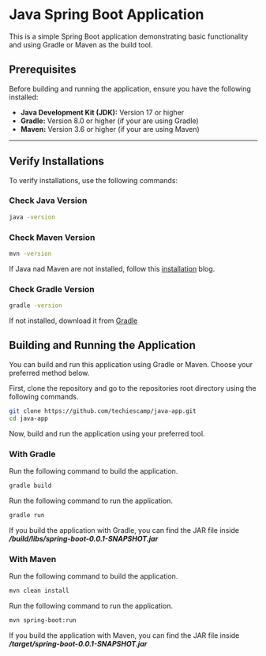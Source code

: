 # Java Spring Boot Application

This is a simple Spring Boot application demonstrating basic functionality and using Gradle or Maven as the build tool.

## Prerequisites
Before building and running the application, ensure you have the following installed:
- **Java Development Kit (JDK):** Version 17 or higher
- **Gradle:** Version 8.0 or higher (if your are using Gradle)
- **Maven:** Version 3.6 or higher (if your are using Maven)

---

## Verify Installations 
To verify installations, use the following commands:

### Check Java Version
```bash
java -version
```

### Check Maven Version
```bash
mvn -version
```
If Java nad Maven are not installed, follow this [installation](https://devopscube.com/install-maven-guide/) blog.

### Check Gradle Version
```bash
gradle -version
```
If not installed, download it from [Gradle](https://gradle.org/install)

## Building and Running the Application

You can build and run this application using Gradle or Maven. Choose your preferred method below.

First, clone the repository and go to the repositories root directory using the following commands.

```bash
git clone https://github.com/techiescamp/java-app.git
cd java-app
```

Now, build and run the application using your preferred tool.

### With Gradle

Run the following command to build the application.

```bash
gradle build
```

Run the following command to run the application.

```bash
gradle run
```

If you build the application with Gradle, you can find the JAR file inside ***/build/libs/spring-boot-0.0.1-SNAPSHOT.jar***

### With Maven

Run the following command to build the application.

```bash
mvn clean install
```

Run the following command to run the application.

```bash
mvn spring-boot:run
```

If you build the application with Maven, you can find the JAR file inside ***/target/spring-boot-0.0.1-SNAPSHOT.jar***

